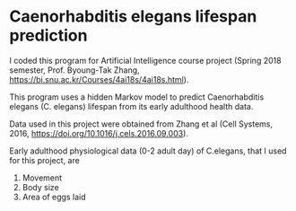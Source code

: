 # Caenorhabditis elegans lifespan prediction

I coded this program for Artificial Intelligence course project (Spring 2018 semester, Prof. Byoung-Tak Zhang, <https://bi.snu.ac.kr/Courses/4ai18s/4ai18s.html>).

This program uses a hidden Markov model to predict Caenorhabditis elegans (C. elegans) lifespan from its early adulthood health data.

Data used in this project were obtained from Zhang et al (Cell Systems, 2016, <https://doi.org/10.1016/j.cels.2016.09.003>).

Early adulthood physiological data (0-2 adult day) of C.elegans, that I used for this project, are
1. Movement
2. Body size
3. Area of eggs laid
